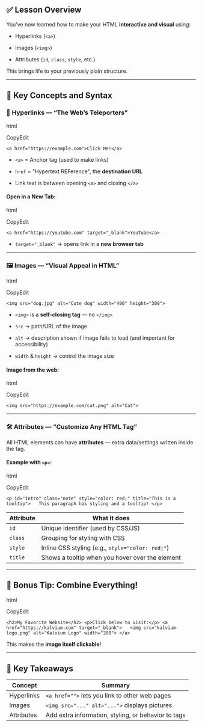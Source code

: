 ## ✅ Lesson Overview

You’ve now learned how to make your HTML **interactive and visual** using:

- Hyperlinks (`<a>`)
    
- Images (`<img>`)
    
- Attributes (`id`, `class`, `style`, etc.)
    

This brings life to your previously plain structure.

---

## 🧠 Key Concepts and Syntax

### 🔗 **Hyperlinks** — “The Web’s Teleporters”

html

CopyEdit

`<a href="https://example.com">Click Me!</a>`

- `<a>` = Anchor tag (used to make links)
    
- `href` = "Hypertext REFerence", the **destination URL**
    
- Link text is between opening `<a>` and closing `</a>`
    

#### Open in a New Tab:

html

CopyEdit

`<a href="https://youtube.com" target="_blank">YouTube</a>`

- `target="_blank"` → opens link in a **new browser tab**
    

---

### 🖼️ **Images** — “Visual Appeal in HTML”

html

CopyEdit

`<img src="dog.jpg" alt="Cute dog" width="400" height="300">`

- `<img>` is a **self-closing tag** — no `</img>`
    
- `src` → path/URL of the image
    
- `alt` → description shown if image fails to load (and important for accessibility)
    
- `width` & `height` → control the image size
    

#### Image from the web:

html

CopyEdit

`<img src="https://example.com/cat.png" alt="Cat">`

---

### 🛠️ **Attributes** — “Customize Any HTML Tag”

All HTML elements can have **attributes** — extra data/settings written inside the tag.

#### Example with `<p>`:

html

CopyEdit

`<p id="intro" class="note" style="color: red;" title="This is a tooltip">   This paragraph has styling and a tooltip! </p>`

|Attribute|What it does|
|---|---|
|`id`|Unique identifier (used by CSS/JS)|
|`class`|Grouping for styling with CSS|
|`style`|Inline CSS styling (e.g., `style="color: red;"`)|
|`title`|Shows a tooltip when you hover over the element|

---

## 🧪 Bonus Tip: Combine Everything!

html

CopyEdit

`<h2>My Favorite Website</h2> <p>Click below to visit:</p> <a href="https://kalvium.com" target="_blank">   <img src="kalvium-logo.png" alt="Kalvium Logo" width="200"> </a>`

This makes the **image itself clickable**!

---

## 📌 Key Takeaways

|Concept|Summary|
|---|---|
|Hyperlinks|`<a href="">` lets you link to other web pages|
|Images|`<img src="..." alt="...">` displays pictures|
|Attributes|Add extra information, styling, or behavior to tags|
